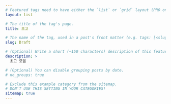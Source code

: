 ```yaml
---
# Featured tags need to have either the `list` or `grid` layout (PRO only).
layout: list

# The title of the tag's page.
title: 초고

# The name of the tag, used in a post's front matter (e.g. tags: [<slug>]).
slug: Draft

# (Optional) Write a short (~150 characters) description of this featured tag.
description: >
  초고 모음

# (Optional) You can disable grouping posts by date.
# no_groups: true

# Exclude this example category from the sitemap.
# DON'T USE THIS SETTING IN YOUR CATEGORIES!
sitemap: true
---
```

